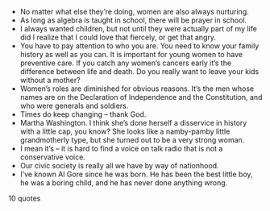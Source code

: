  - No matter what else they’re doing, women are also always nurturing.
 - As long as algebra is taught in school, there will be prayer in school.
 - I always wanted children, but not until they were actually part of my life did I realize that I could love that fiercely, or get that angry.
 - You have to pay attention to who you are. You need to know your family history as well as you can. It is important for young women to have preventive care. If you catch any women’s cancers early it’s the difference between life and death. Do you really want to leave your kids without a mother?
 - Women’s roles are diminished for obvious reasons. It’s the men whose names are on the Declaration of Independence and the Constitution, and who were generals and soldiers.
 - Times do keep changing – thank God.
 - Martha Washington. I think she’s done herself a disservice in history with a little cap, you know? She looks like a namby-pamby little grandmotherly type, but she turned out to be a very strong woman.
 - I mean it’s – it is hard to find a voice on talk radio that is not a conservative voice.
 - Our civic society is really all we have by way of nationhood.
 - I’ve known Al Gore since he was born. He has been the best little boy, he was a boring child, and he has never done anything wrong.

10 quotes